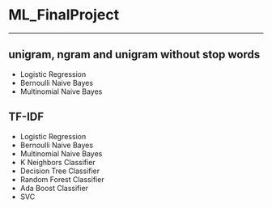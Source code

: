 # **ML_FinalProject**
---
## unigram, ngram and unigram without stop words
* Logistic Regression
* Bernoulli Naive Bayes 
* Multinomial Naive Bayes

## TF-IDF
* Logistic Regression
* Bernoulli Naive Bayes 
* Multinomial Naive Bayes
* K Neighbors Classifier
* Decision Tree Classifier 
* Random Forest Classifier
* Ada Boost Classifier
* SVC
